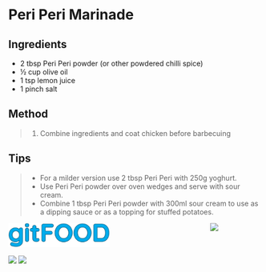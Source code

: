 # Peri Peri Marinade

## Ingredients

- 2 tbsp Peri Peri powder (or other powdered chilli spice)
- ½ cup olive oil
- 1 tsp lemon juice
- 1 pinch salt

## Method

> 1. Combine ingredients and coat chicken before barbecuing

## Tips

> - For a milder version use 2 tbsp Peri Peri with 250g yoghurt.
> - Use Peri Peri powder over oven wedges and serve with sour cream.
> - Combine 1 tbsp Peri Peri powder with 300ml sour cream to use as a dipping sauce or as a topping for stuffed potatoes.


<img src="../images/logo_sm.png" width="40%" />

<img src="https://profile-counter.glitch.me/gitfood_periperimarinade/count.svg" width="20%" align="right" />

<img src="https://img.shields.io/badge/vegan-blue.svg" /> <img src="https://img.shields.io/badge/portuguese-blue.svg" /> 